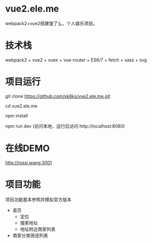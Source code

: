 # vue2.ele.me
webpack2+vue2搭建饿了么，个人娱乐项目。
# 技术栈
webpack2 + vue2 + vuex + vue-router + ES6/7 + fetch + sass + svg
# 项目运行
git clone https://github.com/sk8ks/vue2.ele.me.git

cd vue2.ele.me

npm install

npm run dev (访问本地，运行后访问 http://localhost:8080)
# 在线DEMO
http://rossi.wang:3001
# 项目功能
项目功能基本参照并模拟官方版本
* 首页
  + 定位
  + 搜索地址
  + 地址附近商家列表
* 商家分类筛选列表
